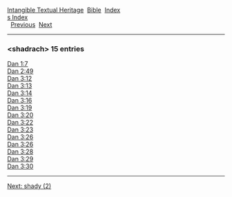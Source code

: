 [Intangible Textual Heritage](../../index)  [Bible](../index) 
[Index](index)   
[s Index](_s_)  
  [Previous](c10080)  [Next](c10082) 

------------------------------------------------------------------------

### &lt;shadrach&gt; 15 entries

[Dan 1:7](../kjv/dan001.htm#007)  
[Dan 2:49](../kjv/dan002.htm#049)  
[Dan 3:12](../kjv/dan003.htm#012)  
[Dan 3:13](../kjv/dan003.htm#013)  
[Dan 3:14](../kjv/dan003.htm#014)  
[Dan 3:16](../kjv/dan003.htm#016)  
[Dan 3:19](../kjv/dan003.htm#019)  
[Dan 3:20](../kjv/dan003.htm#020)  
[Dan 3:22](../kjv/dan003.htm#022)  
[Dan 3:23](../kjv/dan003.htm#023)  
[Dan 3:26](../kjv/dan003.htm#026)  
[Dan 3:26](../kjv/dan003.htm#026)  
[Dan 3:28](../kjv/dan003.htm#028)  
[Dan 3:29](../kjv/dan003.htm#029)  
[Dan 3:30](../kjv/dan003.htm#030)  

------------------------------------------------------------------------

[Next: shady (2)](c10082)

